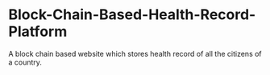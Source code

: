 # Block-Chain-Based-Health-Record-Platform
A block chain based website which stores health record of all the citizens of a country.
